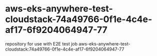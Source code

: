# aws-eks-anywhere-test-cloudstack-74a49766-0f1e-4c4e-af17-6f9204064947-77
repository for use with E2E test job aws-eks-anywhere-test-cloudstack:74a49766-0f1e-4c4e-af17-6f9204064947-77
